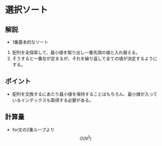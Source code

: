 # 選択ソート
## 解説
- 1番基本的なソート
1. 配列を全探索して、最小値を取り出し一番先頭の値と入れ替える。
2. そうすると一番左が定まるが、それを繰り返して全ての値が決定するようにする。
## ポイント
- 配列を交換するにあたり最小値を保持することはもちろん、最小値が入っているインデックスも取得する必要がある。
## 計算量
- for文の2重ループより$$ O(N^2) $$